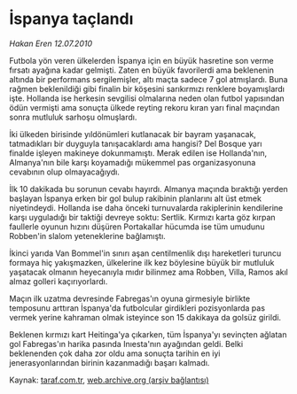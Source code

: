 # İspanya taçlandı

*Hakan Eren 12.07.2010*

<div class="yazi"><p>Futbola yön veren ülkelerden İspanya için en büyük hasretine son verme fırsatı ayağına kadar gelmişti. Zaten en büyük favorilerdi ama beklenenin altında bir performans sergilemişler, altı maçta sadece 7 gol atmışlardı. Buna rağmen beklenildiği gibi finalin bir köşesini sarıkırmızı renklere boyamışlardı işte. Hollanda ise herkesin sevgilisi olmalarına neden olan futbol yapısından ödün vermişti ama sonuçta ülkede reyting rekoru kıran yarı final maçından sonra mutluluk sarhoşu olmuşlardı.</p>
<p>İki ülkeden birisinde yıldönümleri kutlanacak bir bayram yaşanacak, tatmadıkları bir duyguyla tanışacaklardı ama hangisi? Del Bosque yarı finalde işleyen makineye dokunmamıştı. Merak edilen ise Hollanda'nın, Almanya'nın bile karşı koyamadığı mükemmel pas organizasyonuna cevabının olup olmayacağıydı.</p>
<p>İlk 10 dakikada bu sorunun cevabı hayırdı. Almanya maçında bıraktığı yerden başlayan İspanya erken bir gol bulup rakibinin planlarını alt üst etmek niyetindeydi. Hollanda ise daha önceki turnuvalarda rakiplerinin kendilerine karşı uyguladığı bir taktiği devreye soktu: Sertlik. Kırmızı karta göz kırpan faullerle oyunun hızını düşüren Portakallar hücumda ise tüm umudunu Robben'in slalom yeteneklerine bağlamıştı.</p>
<p>İkinci yarıda Van Bommel'in sınırı aşan centilmenlik dışı hareketleri turuncu formaya hiç yakışmazken, ülkelerine ilk kez böylesine büyük bir mutluluk yaşatacak olmanın heyecanıyla mıdır bilinmez ama Robben, Villa, Ramos akıl almaz golleri kaçırıyorlardı.</p>
<p>Maçın ilk uzatma devresinde Fabregas'ın oyuna girmesiyle birlikte temposunu arttıran İspanya'da futbolcular girdikleri pozisyonlarda pas vermek yerine kahraman olmak isteyince son 15 dakikaya da golsüz girildi.</p>
<p>Beklenen kırmızı kart Heitinga'ya çıkarken, tüm İspanya'yı sevinçten ağlatan gol Fabregas'ın harika pasında Inıesta'nın ayağından geldi. Belki beklenenden çok daha zor oldu ama sonuçta tarihin en iyi jenerasyonlarından birinin kazanmadığı başarı kalmadı.</p></div>

Kaynak: [taraf.com.tr](http://www.taraf.com.tr:80/hakan-eren/makale-ispanya-taclandi.htm), [web.archive.org (arşiv bağlantısı)](http://web.archive.org/web/20100714155536/http://www.taraf.com.tr:80/hakan-eren/makale-ispanya-taclandi.htm)
